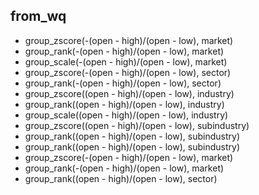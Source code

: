 ## from_wq
* group_zscore(-(open - high)/(open - low), market)
* group_rank(-(open - high)/(open - low), market)
* group_scale(-(open - high)/(open - low), market)
* group_zscore(-(open - high)/(open - low), sector)
* group_rank(-(open - high)/(open - low), sector)
* group_zscore((open - high)/(open - low), industry)
* group_rank((open - high)/(open - low), industry)
* group_scale((open - high)/(open - low), industry)
* group_zscore((open - high)/(open - low), subindustry)
* group_rank((open - high)/(open - low), subindustry)
* group_rank((open - high)/(open - low), subindustry)
* group_zscore(-(open - high)/(open - low), market)
* group_rank(-(open - high)/(open - low), market)
* group_rank((open - high)/(open - low), sector)